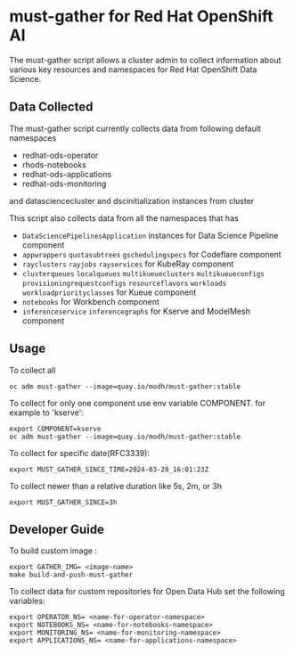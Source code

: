 # must-gather for Red Hat OpenShift AI

The must-gather script allows a cluster admin to collect information about various key resources and namespaces
for Red Hat OpenShift Data Science.

## Data Collected

The must-gather script currently collects data from following default namespaces

- redhat-ods-operator
- rhods-notebooks
- redhat-ods-applications
- redhat-ods-monitoring

and datasciencecluster and dscinitialization instances from cluster

This script also collects data from all the namespaces that has

- `DataSciencePipelinesApplication` instances for Data Science Pipeline component
- `appwrappers` `quotasubtrees` `gschedulingspecs` for Codeflare component
- `rayclusters` `rayjobs` `rayservices` for KubeRay component
- `clusterqueues` `localqueues` `multikueueclusters` `multikueueconfigs` `provisioningrequestconfigs` `resourceflavors` `workloads` `workloadpriorityclasses` for Kueue component
- `notebooks` for Workbench component
- `inferenceservice` `inferencegraphs` for Kserve and ModelMesh component

## Usage

To collect all

```
oc adm must-gather --image=quay.io/modh/must-gather:stable
```

To collect for only one component  use env variable COMPONENT.
for example to 'kserve':

```
export COMPONENT=kserve
oc adm must-gather --image=quay.io/modh/must-gather:stable
```

To collect for specific date(RFC3339):

```
export MUST_GATHER_SINCE_TIME=2024-03-28_16:01:23Z
```

To collect newer than a relative duration like 5s, 2m, or 3h

```
export MUST_GATHER_SINCE=3h
```

## Developer Guide

To build custom image :

```
export GATHER_IMG= <image-name>
make build-and-push-must-gather

```

To collect data for custom repositories for Open Data Hub set the following variables:

```
export OPERATOR_NS= <name-for-operator-namespace>
export NOTEBOOKS_NS= <name-for-notebooks-namespace>
export MONITORING_NS= <name-for-monitoring-namespace>
export APPLICATIONS_NS= <name-for-applications-namespace>

```
